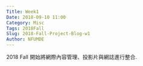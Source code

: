 ```yaml
---
Title: Week1
Date: 2018-09-10 11:00
Category: Misc
Tags: 2018Fall
Slug: 2018-Fall-Project-Blog-w1
Author: NFUMDE
---
```


2018 Fall 開始將網際內容管理、投影片與網誌進行整合.

<!-- PELICAN_END_SUMMARY -->


